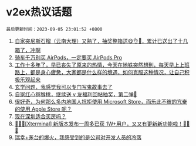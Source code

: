 # v2ex热议话题

`最后更新时间：2023-09-05 23:01:52 +0800`

1. [自家突尼斯石榴（云南大理）又熟了，抽奖整箱送😋👌🧺，累计已送出了十几箱了，冲啊](https://www.v2ex.com/t/971094)
1. [骑车千万别买 AirPods，一定要买 AirPods Pro](https://www.v2ex.com/t/970936)
1. [工作十多年了，早已丧失了原来的热情，今天在地铁突然想到，每天早上上班路上，都是身心疲惫，大家都是什么样的境遇，如何克服这种情况，让自己积极乐观起来](https://www.v2ex.com/t/970942)
1. [玄学问题，我感觉我可以专门写鬼故事去了](https://www.v2ex.com/t/971038)
1. [自家红心猕猴桃，继续送 v 友福利回帖抽奖，第二弹🥝](https://www.v2ex.com/t/971034)
1. [很好奇，为何那么多内地国人抗拒使用 Microsoft Store，而乐此不彼的亢奋的使用 Apple Store 呢？](https://www.v2ex.com/t/971118)
1. [现在深圳适合买房吗？](https://www.v2ex.com/t/970972)
1. [🎉🎉🎉[Xterminal] 新版本发布一周多已获 1W+用户，又又有更新新功能啦！🎉🎉🎉](https://www.v2ex.com/t/971121)
1. [瑞幸+茅台的爆火，我感受到的是公司对开发人员的冷落](https://www.v2ex.com/t/971133)

